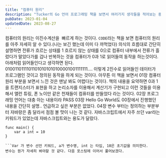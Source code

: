```yaml
---
title: "컴퓨터 원리"
description: "Tucker의 Go 언어 프로그래밍 책을 보면서 여러가지 생각들을 적어보는 중이다."
pubDate: 2023-01-04
updatedDate: 2023-08-27
---
```


컴퓨터의 원리는 이진수계산을  빠르게 하는 것이다. `CODE`라는 책을 보면 컴퓨터의 원리를 아주 자세히 알 수 있다.(나는 보긴 했는데 이미 다 까먹었다) 의식의 흐름대로 간단히 설명하면 전류가 흐르는 상태를 1 흐르지 않는 상태를 0으로 컴퓨터 내부에서 전류가 흘렀다가 말았다가를 겁나 반복하는 것을 컴퓨터가 0과 1로 읽어들여 동작을 하는것이다. 아래처럼 읽어들인다고 생각하면 된다.
01001101111011010101010100001001111111….
이렇게 2진수로 읽어들인 데이터가 프로그램인 것이고 정의된 동작을 하게 되는 것이다.
아무튼 이 책을 보면서 01장 컴퓨터 원리 부분을 보면서 느낀 것은 맨날 봐도 어렵다는 것이다.
책의 내용을 요약하면 0과 1을 트랜지스터가 표현을 하고 논리소자를 이용해서 계산기가 구현되고 이런 것들을 이용해서 앨런 튜링, 폰 노이만 같은 천재들이 컴퓨터를 만들었다 라는 것이다.
02장 프로그래밍 언어는 대충 아는 내용이라 PASS
03장 Hello Go World도 00장에서 진행했던 내용을 간단히 설명.. 언급하고 싶은 부분은 없었다.
04장 변수 부터는 정의하는 부분부터 자바랑은 좀 달라서 점점 볼 맛이 나는 것 같다. 자바스크립트에서 자주 쓰던 var라는 키워드가 있었는데 자바스크립트와는 용도가 달랐다.
```
func main() {
	var a int = 10
}

```Var 가 변수 선언 키워드, a가 변수명, int 는 타입, 10은 초기값을 의미한다.
변수는 뭔가 자세히 봐야할 것 같다. 다음 포스팅에 이어서 풀어보겠다.